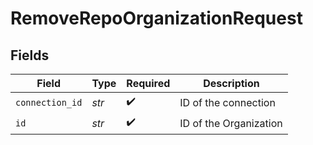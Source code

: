 # RemoveRepoOrganizationRequest


## Fields

| Field                  | Type                   | Required               | Description            |
| ---------------------- | ---------------------- | ---------------------- | ---------------------- |
| `connection_id`        | *str*                  | :heavy_check_mark:     | ID of the connection   |
| `id`                   | *str*                  | :heavy_check_mark:     | ID of the Organization |